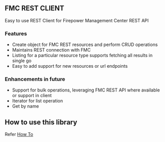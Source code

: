 ## FMC REST CLIENT
Easy to use REST Client for Firepower Management Center REST API

### Features
* Create object for FMC REST resources and perform CRUD operations
* Maintains REST connection with FMC
* Listing for a particular resource type supports fetching all results in single go
* Easy to add support for new resources or url endpoints

### Enhancements in future
* Support for bulk operations, leveraging FMC REST API where available or support in client
* Iterator for list operation
* Get by name

## How to use this library
Refer [How To](HOWTO.md)

